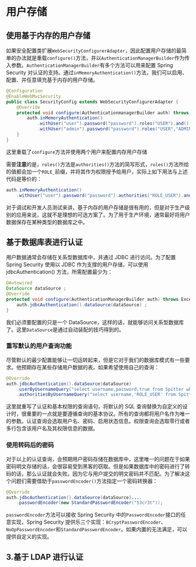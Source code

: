 # 用户存储

## 使用基于内存的用户存储

如果安全配置类扩展`WebSecurityConfigurerAdapter`，因此配置用户存储的最简单的办法就是重载`configure()`方法，并以`AuthenticationManagerBuilder`作为传入参数。`AuthenticationManagerBuilder`有多个方法可以用来配置 Spring Security 对认证的支持。通过`inMemoryAuthentication()`方法，我们可以启用、配置、并任意填充基于内存的用户存储。

```java
@Configuration
@EnableWebMvcSecurity
public class SecurityConfig extends WebSecurityConfigurerAdapter {
    @Override
    protected void configure(AuthenticationmanagerBuilder auth) throws Exception {
        auth.inMemoryAuthentication()
            .withUser("user").password("password").roles("USER").and()
            .withUser("admin").password("password").roles("USER","ADMIN") ;
    }
}
```
这里重载了`configure`方法并使用两个用户来配置内存用户存储

需要**注意**的是，`roles()`方法是`authorities()`方法的简写形式，`roles()`方法所给的值都会加一个`ROLE_`前缀，并将其作为权限授予给用户，实际上如下用法与上述代码是等价的：
```java
auth.inMemoryAuthentication()
    .withUser("user").password("password").authorities("ROLE_USER").and()...
```

对于调试和开发人员测试来讲，基于内存的用户存储是很有用的，但是对于生产级别的应用来说，这就不是理想的可选方案了。为了用于生产环境，通常最好将用户数据保存在某种类型的数据库之中。

## 基于数据库表进行认证

用户数据通常会存储在关系型数据库中，并通过 JDBC 进行访问。为了配置 Spring Security 使用以 JDBC 作为支撑的用户存储，可以使用  jdbcAuthentication() 方法，所需配置最少为：
```java
@Autowired
DataSource dataSource ;
@Override
protected void configure(AuthenticationManagerBuilder auth) throws Excepiton {
    auth.jdbcAuthentication().dataSource(dataSource) ;
}
```

我们必须要配置的只是一个 DataSource，这样的话，就能够访问关系型数据库了。这里`DataSource`是通过自动装配的技巧得到的。

### 重写默认的用户查询功能

尽管默认的最少配置能够让一切运转起来，但是它对于我们的数据库模式有一些要求。他预期存在某些存储用户数据的表。如果希望使用自己的查询：
```java
@Override
auth.jdbcAuthentication().dataSource(dataSource)
    .userByUsernameQuery("select username,password,true from Spitter where username=?")
    .authoritiesByUsernameQuery("select username,'ROLE_USER' from Spitter where username=?") ;
```
这里就重写了认证和基本权限的查询语句，将默认的 SQL 查询替换为自定义的设计时，很重要的一点就是要遵循查询的基本协议。所有的查询都将用户名作为唯一的参数。认证查询会选取用户名、密码、启用状态信息。权限查询会选取零行或者多行包含该用户名及其权限信息的数据。

### 使用转码后的密码

对于以上的认证查询，会预期用户密码存储在数据库中，这里唯一的问题在于如果密码明文存储的话，会很容易受到黑客的窃取。但是如果数据库中的密码进行了转码的话，那么认证就会失败。因为它与用户提交的明文密码并不匹配。为了解决这个问题们需要借助于`passwordEncoder()`方法指定一个密码转换器：
```java
@Override
auth.jdbcAuthentication().dataSource(dataSource)....
    .passwordEncoder(new StandardPasswordEncoder("53cr3t"));
```
`passwordEncoder`方法可以接收 Spring Security 中的`PasswordEncoder`接口的任意实现，Spring Security 提供乐三个实现：`BCryptPasswordEncoder`、`NoOpPasswordEncoder`和`StandardPasswordEncoder`。如果内置的无法满足，可以提供自定义的实现。

## 3.基于 LDAP 进行认证


